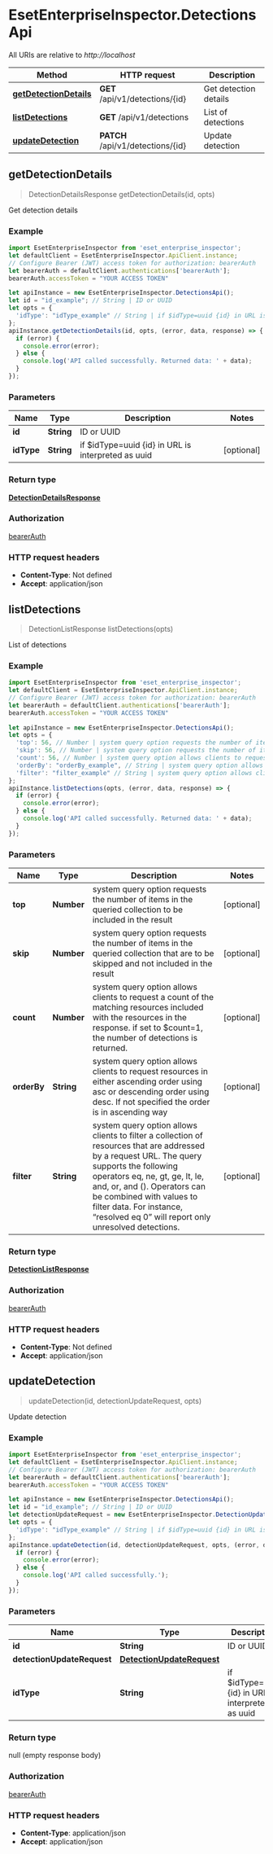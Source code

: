 # EsetEnterpriseInspector.DetectionsApi

All URIs are relative to *http://localhost*

Method | HTTP request | Description
------------- | ------------- | -------------
[**getDetectionDetails**](DetectionsApi.md#getDetectionDetails) | **GET** /api/v1/detections/{id} | Get detection details
[**listDetections**](DetectionsApi.md#listDetections) | **GET** /api/v1/detections | List of detections
[**updateDetection**](DetectionsApi.md#updateDetection) | **PATCH** /api/v1/detections/{id} | Update detection



## getDetectionDetails

> DetectionDetailsResponse getDetectionDetails(id, opts)

Get detection details

### Example

```javascript
import EsetEnterpriseInspector from 'eset_enterprise_inspector';
let defaultClient = EsetEnterpriseInspector.ApiClient.instance;
// Configure Bearer (JWT) access token for authorization: bearerAuth
let bearerAuth = defaultClient.authentications['bearerAuth'];
bearerAuth.accessToken = "YOUR ACCESS TOKEN"

let apiInstance = new EsetEnterpriseInspector.DetectionsApi();
let id = "id_example"; // String | ID or UUID
let opts = {
  'idType': "idType_example" // String | if $idType=uuid {id} in URL is interpreted as uuid
};
apiInstance.getDetectionDetails(id, opts, (error, data, response) => {
  if (error) {
    console.error(error);
  } else {
    console.log('API called successfully. Returned data: ' + data);
  }
});
```

### Parameters


Name | Type | Description  | Notes
------------- | ------------- | ------------- | -------------
 **id** | **String**| ID or UUID | 
 **idType** | **String**| if $idType&#x3D;uuid {id} in URL is interpreted as uuid | [optional] 

### Return type

[**DetectionDetailsResponse**](DetectionDetailsResponse.md)

### Authorization

[bearerAuth](../README.md#bearerAuth)

### HTTP request headers

- **Content-Type**: Not defined
- **Accept**: application/json


## listDetections

> DetectionListResponse listDetections(opts)

List of detections

### Example

```javascript
import EsetEnterpriseInspector from 'eset_enterprise_inspector';
let defaultClient = EsetEnterpriseInspector.ApiClient.instance;
// Configure Bearer (JWT) access token for authorization: bearerAuth
let bearerAuth = defaultClient.authentications['bearerAuth'];
bearerAuth.accessToken = "YOUR ACCESS TOKEN"

let apiInstance = new EsetEnterpriseInspector.DetectionsApi();
let opts = {
  'top': 56, // Number | system query option requests the number of items in the queried collection to be included in the result
  'skip': 56, // Number | system query option requests the number of items in the queried collection that are to be skipped and not included in the result
  'count': 56, // Number | system query option allows clients to request a count of the matching resources included with the resources in the response. if set to $count=1, the number of detections is returned.
  'orderBy': "orderBy_example", // String | system query option allows clients to request resources in either ascending order using asc or descending order using desc. If not specified the order is in ascending way
  'filter': "filter_example" // String | system query option allows clients to filter a collection of resources that are addressed by a request URL. The query supports the following operators eq, ne, gt, ge, lt, le, and, or, and (). Operators can be combined with values to filter data. For instance, “resolved eq 0” will report only unresolved detections.
};
apiInstance.listDetections(opts, (error, data, response) => {
  if (error) {
    console.error(error);
  } else {
    console.log('API called successfully. Returned data: ' + data);
  }
});
```

### Parameters


Name | Type | Description  | Notes
------------- | ------------- | ------------- | -------------
 **top** | **Number**| system query option requests the number of items in the queried collection to be included in the result | [optional] 
 **skip** | **Number**| system query option requests the number of items in the queried collection that are to be skipped and not included in the result | [optional] 
 **count** | **Number**| system query option allows clients to request a count of the matching resources included with the resources in the response. if set to $count&#x3D;1, the number of detections is returned. | [optional] 
 **orderBy** | **String**| system query option allows clients to request resources in either ascending order using asc or descending order using desc. If not specified the order is in ascending way | [optional] 
 **filter** | **String**| system query option allows clients to filter a collection of resources that are addressed by a request URL. The query supports the following operators eq, ne, gt, ge, lt, le, and, or, and (). Operators can be combined with values to filter data. For instance, “resolved eq 0” will report only unresolved detections. | [optional] 

### Return type

[**DetectionListResponse**](DetectionListResponse.md)

### Authorization

[bearerAuth](../README.md#bearerAuth)

### HTTP request headers

- **Content-Type**: Not defined
- **Accept**: application/json


## updateDetection

> updateDetection(id, detectionUpdateRequest, opts)

Update detection

### Example

```javascript
import EsetEnterpriseInspector from 'eset_enterprise_inspector';
let defaultClient = EsetEnterpriseInspector.ApiClient.instance;
// Configure Bearer (JWT) access token for authorization: bearerAuth
let bearerAuth = defaultClient.authentications['bearerAuth'];
bearerAuth.accessToken = "YOUR ACCESS TOKEN"

let apiInstance = new EsetEnterpriseInspector.DetectionsApi();
let id = "id_example"; // String | ID or UUID
let detectionUpdateRequest = new EsetEnterpriseInspector.DetectionUpdateRequest(); // DetectionUpdateRequest | 
let opts = {
  'idType': "idType_example" // String | if $idType=uuid {id} in URL is interpreted as uuid
};
apiInstance.updateDetection(id, detectionUpdateRequest, opts, (error, data, response) => {
  if (error) {
    console.error(error);
  } else {
    console.log('API called successfully.');
  }
});
```

### Parameters


Name | Type | Description  | Notes
------------- | ------------- | ------------- | -------------
 **id** | **String**| ID or UUID | 
 **detectionUpdateRequest** | [**DetectionUpdateRequest**](DetectionUpdateRequest.md)|  | 
 **idType** | **String**| if $idType&#x3D;uuid {id} in URL is interpreted as uuid | [optional] 

### Return type

null (empty response body)

### Authorization

[bearerAuth](../README.md#bearerAuth)

### HTTP request headers

- **Content-Type**: application/json
- **Accept**: application/json

